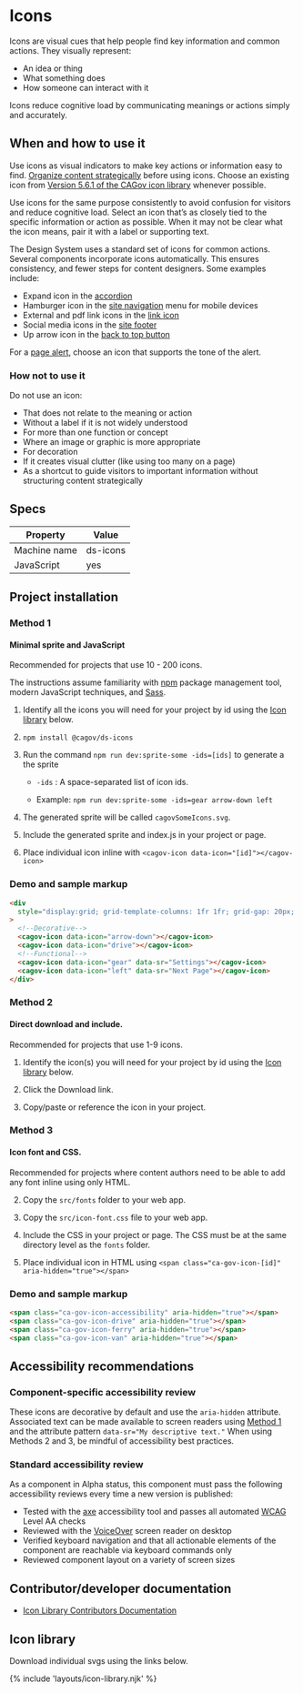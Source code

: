 # Icons
Icons are visual cues that help people find key information and common actions. They visually represent:

- An idea or thing
- What something does
- How someone can interact with it

Icons reduce cognitive load by communicating meanings or actions simply and accurately.
 
## When and how to use it
Use icons as visual indicators to make key actions or information easy to find. [Organize content strategically](https://designsystem.webstandards.ca.gov/style/content/organize-content-strategically/) before using icons. Choose an existing icon from [Version 5.6.1 of the CAGov icon library](https://california.azureedge.net/cdt/statetemplate/5.6.1/fonts/CaGov.svg) whenever possible. 

Use icons for the same purpose consistently to avoid confusion for visitors and reduce cognitive load. Select an icon that’s as closely tied to the specific information or action as possible. When it may not be clear what the icon means, pair it with a label or supporting text.

The Design System uses a standard set of icons for common actions. Several components incorporate icons automatically. This ensures consistency, and fewer steps for content designers. Some examples include:
- Expand icon in the [accordion](https://designsystem.webstandards.ca.gov/components/accordion/readme/) 
- Hamburger icon in the [site navigation](https://designsystem.webstandards.ca.gov/components/site-navigation/readme/) menu for mobile devices
- External and pdf link icons in the [link icon](https://designsystem.webstandards.ca.gov/components/link-icon/readme/) 
- Social media icons in the [site footer](https://designsystem.webstandards.ca.gov/components/site-footer/readme/)
- Up arrow icon in the [back to top button](https://designsystem.webstandards.ca.gov/components/back-to-top/readme/)

For a [page alert](https://designsystem.webstandards.ca.gov/components/page-alert/readme/), choose an icon that supports the tone of the alert.
### How not to use it
Do not use an icon:
- That does not relate to the meaning or action
- Without a label if it is not widely understood 
- For more than one function or concept
- Where an image or graphic is more appropriate
- For decoration
- If it creates visual clutter (like using too many on a page)
- As a shortcut to guide visitors to important information without structuring content strategically

## Specs

| Property     | Value    |
| ------------ | -------- |
| Machine name | ds-icons |
| JavaScript   | yes      |

## Project installation

### Method 1

#### Minimal sprite and JavaScript

Recommended for projects that use 10 - 200 icons.

The instructions assume familiarity with [npm](https://npmjs.com) package management tool, modern JavaScript techniques, and [Sass](https://sass-lang.com/).

1. Identify all the icons you will need for your project by id using the <a href="#icon-library">Icon library</a> below.

2. `npm install @cagov/ds-icons`

3. Run the command `npm run dev:sprite-some -ids=[ids]` to generate a the sprite

   - `-ids` : A space-separated list of icon ids.

   - Example: `npm run dev:sprite-some -ids=gear arrow-down left`

4. The generated sprite will be called `cagovSomeIcons.svg`.

5. Include the generated sprite and index.js in your project or page.

6. Place individual icon inline with `<cagov-icon data-icon="[id]"></cagov-icon>`

### Demo and sample markup

<html-preview>

```html preview
<div
  style="display:grid; grid-template-columns: 1fr 1fr; grid-gap: 20px; text-align: center;"
>
  <!--Decorative-->
  <cagov-icon data-icon="arrow-down"></cagov-icon>
  <cagov-icon data-icon="drive"></cagov-icon>
  <!--Functional-->
  <cagov-icon data-icon="gear" data-sr="Settings"></cagov-icon>
  <cagov-icon data-icon="left" data-sr="Next Page"></cagov-icon>
</div>
```

</html-preview>

### Method 2

#### Direct download and include.

Recommended for projects that use 1-9 icons.

1. Identify the icon(s) you will need for your project by id using the <a href="#icon-library">Icon library</a> below.

2. Click the Download link.

3. Copy/paste or reference the icon in your project.

### Method 3

#### Icon font and CSS.

Recommended for projects where content authors need to be able to add any font inline using only HTML.

2. Copy the `src/fonts` folder to your web app.

3. Copy the `src/icon-font.css` file to your web app.

4. Include the CSS in your project or page. The CSS must be at the same directory level as the `fonts` folder.

5. Place individual icon in HTML using `<span class="ca-gov-icon-[id]" aria-hidden="true"></span>`

### Demo and sample markup

<html-preview>

```html preview
<span class="ca-gov-icon-accessibility" aria-hidden="true"></span>
<span class="ca-gov-icon-drive" aria-hidden="true"></span>
<span class="ca-gov-icon-ferry" aria-hidden="true"></span>
<span class="ca-gov-icon-van" aria-hidden="true"></span>
```

</html-preview>

<!-- If the title is simply `Accessibility`, the display of the accessibility icon breaks. -->

## Accessibility recommendations

### Component-specific accessibility review

These icons are decorative by default and use the `aria-hidden` attribute. Associated text can be made available to screen readers using [Method 1](#method-1) and the attribute pattern `data-sr="My descriptive text."` When using Methods 2 and 3, be mindful of accessibility best practices.

### Standard accessibility review

As a component in Alpha status, this component must pass the following accessibility reviews every time a new version is published:

- Tested with the [axe](https://www.deque.com/axe/) accessibility tool and passes all automated [WCAG](https://www.w3.org/TR/WCAG21/) Level AA checks
- Reviewed with the [VoiceOver](https://www.apple.com/voiceover/info/guide/_1121.html) screen reader on desktop
- Verified keyboard navigation and that all actionable elements of the component are reachable via keyboard commands only
- Reviewed component layout on a variety of screen sizes

## Contributor/developer documentation

- [Icon Library Contributors Documentation](https://github.com/cagov/design-system/blob/main/components/icons/CONTRIBUTORS.md)

## Icon library

Download individual svgs using the links below.

{% include 'layouts/icon-library.njk' %}
